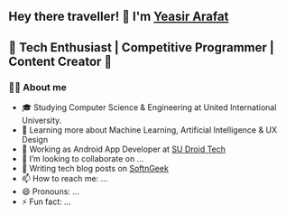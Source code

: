 ## Hey there traveller! 👋 I'm [Yeasir Arafat](https://github.com/YeasirAR)
## 🚀 Tech Enthusiast | Competitive Programmer | Content Creator 🚀


### :supervillain_man: About me

- 🎓 Studying Computer Science & Engineering at United International University.
- 🌱 Learning more about Machine Learning, Artificial Intelligence & UX Design
- 💼 Working as Android App Developer at [SU Droid Tech](sudroidtech.com)
- 👯 I’m looking to collaborate on ...
- 💬 Writing tech blog posts on [SoftnGeek](https://www.softngeek.com/)
- 📫 How to reach me: ...
- 😄 Pronouns: ...
- ⚡ Fun fact: ...


